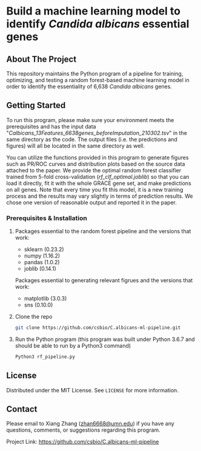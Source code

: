 # Build a machine learning model to identify *Candida albicans* essential genes

## About The Project

This repository maintains the Python program of a pipeline for training, optimizing, and testing a random forest-based machine learning model in order to identify the essentiality of 6,638 *Candida albicans* genes.

## Getting Started

To run this program, please make sure your environment meets the prerequisites and has the input data "*Calbicans_13Features_6638genes_beforeImputation_210302.tsv*" in the same directory as the code. The output files (i.e. the predictions and figures) will all be located in the same directory as well.

You can utilize the functions provided in this program to generate figures such as PR/ROC curves and distribution plots based on the source data attached to the paper. We provide the optimal random forest classifier trained from 5-fold cross-validation (*rf_clf_optimal.joblib*) so that you can load it directly, fit it with the whole GRACE gene set, and make predictions on all genes. Note that every time you fit this model, it is a new training process and the results may vary slightly in terms of prediction results. We chose one version of reasonable output and reported it in the paper.

### Prerequisites & Installation

1. Packages essential to the random forest pipeline and the versions that work:
   * sklearn (0.23.2)
   * numpy (1.16.2)
   * pandas (1.0.2)
   * joblib (0.14.1)
   
   Packages essential to generating relevant figrues and the versions that work:
   
   * matplotlib (3.0.3)
   * sns (0.10.0)
   
2. Clone the repo

   ```sh
   git clone https://github.com/csbio/C.albicans-ml-pipeline.git
   ```

3. Run the Python program (this program was built under Python 3.6.7 and should be able to run by a Python3 command)

   ```sh
   Python3 rf_pipeline.py
   ```



## License

Distributed under the MIT License. See `LICENSE` for more information.



## Contact

Please email to Xiang Zhang (zhan6668@umn.edu) if you have any questions, comments, or suggestions regarding this program.

Project Link: https://github.com/csbio/C.albicans-ml-pipeline
